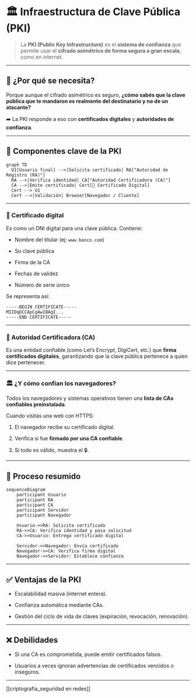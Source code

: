 # 🏛️ Infraestructura de Clave Pública (PKI)

> La **PKI (Public Key Infrastructure)** es el **sistema de confianza** que permite usar el **cifrado asimétrico de forma segura a gran escala**, como en internet.

---

## 🧠 ¿Por qué se necesita?

Porque aunque el cifrado asimétrico es seguro, **¿cómo sabés que la clave pública que te mandaron es realmente del destinatario y no de un atacante?**

➡️ La PKI responde a eso con **certificados digitales** y **autoridades de confianza**.

---

## 🧩 Componentes clave de la PKI

```mermaid
graph TD
  U1[Usuario final] -->|Solicita certificado| RA["Autoridad de Registro (RA)"]
  RA -->|Verifica identidad| CA["Autoridad Certificadora (CA)"]
  CA -->|Emite certificado| Cert[📜 Certificado Digital]
  Cert --> U1
  Cert -->|Validación| Browser[Navegador / Cliente]
```

---

### 🧾 Certificado digital

Es como un DNI digital para una clave pública. Contiene:

- Nombre del titular (ej: `www.banco.com`)
    
- Su clave pública
    
- Firma de la CA
    
- Fechas de validez
    
- Número de serie único
    

Se representa así:

```
-----BEGIN CERTIFICATE-----
MIIDqDCCApCgAwIBAgI...
-----END CERTIFICATE-----
```

---

### 👮 Autoridad Certificadora (CA)

Es una entidad confiable (como Let’s Encrypt, DigiCert, etc.) que **firma certificados digitales**, garantizando que la clave pública pertenece a quien dice pertenecer.

---

### 🏛️ ¿Y cómo confían los navegadores?

Todos los navegadores y sistemas operativos tienen una **lista de CAs confiables preinstalada**.

Cuando visitás una web con HTTPS:

1. El navegador recibe su certificado digital.
    
2. Verifica si fue **firmado por una CA confiable**.
    
3. Si todo es válido, muestra el 🔒.
    

---

## 🔄 Proceso resumido

```mermaid
sequenceDiagram
    participant Usuario
    participant RA
    participant CA
    participant Servidor
    participant Navegador

    Usuario->>RA: Solicita certificado
    RA->>CA: Verifica identidad y pasa solicitud
    CA->>Usuario: Entrega certificado digital

    Servidor->>Navegador: Envía certificado
    Navegador->>CA: Verifica firma digital
    Navegador->>Servidor: Establece confianza
```

---

## ✅ Ventajas de la PKI

- Escalabilidad masiva (internet entera).
    
- Confianza automática mediante CAs.
    
- Gestión del ciclo de vida de claves (expiración, revocación, renovación).
    

---

## ❌ Debilidades

- Si una CA es comprometida, puede emitir certificados falsos.
    
- Usuarios a veces ignoran advertencias de certificados vencidos o inseguros.
    

---
[[criptografia_seguridad en redes]]